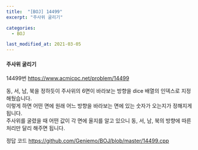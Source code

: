 ```yaml
---
title:  "[BOJ] 14499"
excerpt: "주사위 굴리기"

categories:
  - BOJ

last_modified_at: 2021-03-05
---
```


#### 주사위 굴리기

14499번 <https://www.acmicpc.net/problem/14499>

동, 서, 남, 북을 정하듯이 주사위의 6면이 바라보는 방향을 dice 배열의 인덱스로 지정해뒀습니다.<br>
이렇게 하면 어떤 면에 원래 어느 방향을 바라보는 면에 있는 숫자가 오는지가 정해지게 됩니다.<br>
주사위를 굴렸을 때 어떤 값이 각 면에 올지를 알고 있으니 동, 서, 남, 북의 방향에 따른 처리만 달리 해주면 됩니다.

정답 코드 <https://github.com/Geniemo/BOJ/blob/master/14499.cpp>